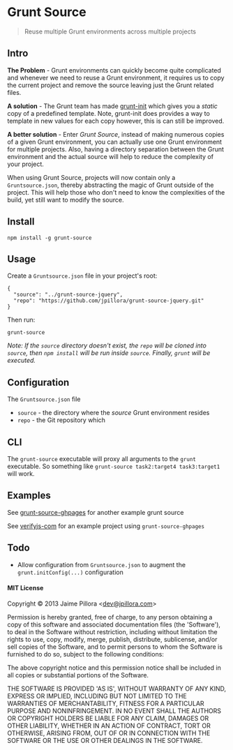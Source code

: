 # Grunt Source

> Reuse multiple Grunt environments across multiple projects

## Intro

**The Problem** - Grunt environments can quickly become quite complicated and whenever we need to reuse a Grunt environment, it requires us to copy the current project and remove the source leaving just the Grunt related files.

**A solution** - The Grunt team has made [grunt-init](https://github.com/gruntjs/grunt-init) which gives you a *static* copy of a predefined template. Note, grunt-init does provides a way to template in new values for each copy however, this is can still be improved.

**A better solution** - Enter *Grunt Source*, instead of making numerous copies of a given Grunt environment, you can actually use one Grunt environment for multiple projects. Also, having a directory separation between the Grunt environment and the actual source will help to reduce the complexity of your project.

When using Grunt Source, projects will now contain only a `Gruntsource.json`, thereby abstracting the magic of Grunt outside of the project. This will help those who don't need to know the complexities of the build, yet still want to modify the source.

## Install

``` shell
npm install -g grunt-source
```

## Usage

Create a `Gruntsource.json` file in your project's root:

```
{
  "source": "../grunt-source-jquery",
  "repo": "https://github.com/jpillora/grunt-source-jquery.git"
}
```

Then run:

```
grunt-source
```

*Note: If the `source` directory doesn't exist, the `repo` will be cloned into `source`, then `npm install` will be run inside `source`. Finally, `grunt` will be executed.*

## Configuration

The `Gruntsource.json` file

* `source` - the directory where the *source* Grunt environment resides
* `repo` - the Git repository which

## CLI

The `grunt-source` executable will proxy all arguments to the `grunt` executable. So something like `grunt-source task2:target4 task3:target1` will work.

## Examples

See [grunt-source-ghpages](https://github.com/jpillora/grunt-source-ghpages) for another example grunt source

See [verifyjs-com](https://github.com/jpillora/verifyjs-com) for an example project using `grunt-source-ghpages`

<!--
See [grunt-source-jquery](https://github.com/jpillora/grunt-source-jquery) for an example grunt source

See [jquery-navigator](https://github.com/jpillora/jquery.navigator) for an example project using `grunt-source-jquery`
-->

## Todo

* Allow configuration from `Gruntsource.json` to augment the `grunt.initConfig(...)` configuration

#### MIT License

Copyright © 2013 Jaime Pillora &lt;dev@jpillora.com&gt;

Permission is hereby granted, free of charge, to any person obtaining
a copy of this software and associated documentation files (the
'Software'), to deal in the Software without restriction, including
without limitation the rights to use, copy, modify, merge, publish,
distribute, sublicense, and/or sell copies of the Software, and to
permit persons to whom the Software is furnished to do so, subject to
the following conditions:

The above copyright notice and this permission notice shall be
included in all copies or substantial portions of the Software.

THE SOFTWARE IS PROVIDED 'AS IS', WITHOUT WARRANTY OF ANY KIND,
EXPRESS OR IMPLIED, INCLUDING BUT NOT LIMITED TO THE WARRANTIES OF
MERCHANTABILITY, FITNESS FOR A PARTICULAR PURPOSE AND NONINFRINGEMENT.
IN NO EVENT SHALL THE AUTHORS OR COPYRIGHT HOLDERS BE LIABLE FOR ANY
CLAIM, DAMAGES OR OTHER LIABILITY, WHETHER IN AN ACTION OF CONTRACT,
TORT OR OTHERWISE, ARISING FROM, OUT OF OR IN CONNECTION WITH THE
SOFTWARE OR THE USE OR OTHER DEALINGS IN THE SOFTWARE.
